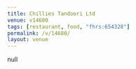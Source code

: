```yaml
---
title: Chillies Tandoori Ltd
venue: v14680
tags: [restaurant, food, "fhrs:654328"]
permalink: /v/14680/
layout: venue
---
```

null